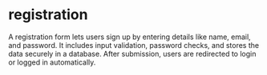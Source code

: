 # registration
A registration form lets users sign up by entering details like name, email, and password. It includes input validation, password checks, and stores the data securely in a database. After submission, users are redirected to login or logged in automatically.
